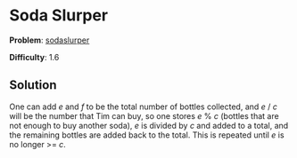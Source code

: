 # Soda Slurper

**Problem**: [sodaslurper](https://open.kattis.com/problems/sodaslurper)

**Difficulty**: 1.6

## Solution

One can add *e* and *f* to be the total number of bottles collected, and *e* / *c* will be the number that Tim can buy, so one stores *e* % *c* (bottles that are not enough to buy another soda), *e* is divided by *c* and added to a total, and the remaining bottles are added back to the total. This is repeated until *e* is no longer >= *c*.

